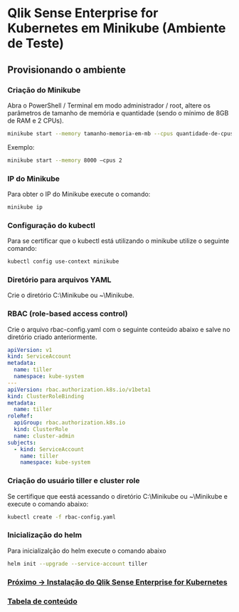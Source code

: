 # **Qlik Sense Enterprise for Kubernetes em Minikube** (Ambiente de Teste)

## Provisionando o ambiente

### Criação do Minikube

Abra o PowerShell / Terminal em modo administrador / root, altere os parâmetros de tamanho de memória e quantidade (sendo o mínimo de 8GB de RAM e 2 CPUs).

```sh
minikube start --memory tamanho-memoria-em-mb --cpus quantidade-de-cpus
```

Exemplo:

```sh
minikube start --memory 8000 –cpus 2
```

### IP do Minikube

Para obter o IP do Minikube execute o comando:

```sh
minikube ip
```

### Configuração do kubectl

Para se certificar que o kubectl está utilizando o minikube utilize o seguinte comando:

```sh
kubectl config use-context minikube
```
### Diretório para arquivos YAML
Crie o diretório C:\Minikube ou ~\Minikube.

### RBAC (role-based access control)

Crie o arquivo rbac-config.yaml com o seguinte conteúdo abaixo e salve no diretório criado anteriormente.

```yaml
apiVersion: v1
kind: ServiceAccount
metadata:
  name: tiller
  namespace: kube-system
---
apiVersion: rbac.authorization.k8s.io/v1beta1
kind: ClusterRoleBinding
metadata:
  name: tiller
roleRef:
  apiGroup: rbac.authorization.k8s.io
  kind: ClusterRole
  name: cluster-admin
subjects:
  - kind: ServiceAccount
    name: tiller
    namespace: kube-system
```

### Criação do usuário tiller e cluster role

Se certifique que eestá acessando o diretório C:\Minikube ou ~\Minikube e execute o comando abaixo:

```sh
kubectl create -f rbac-config.yaml
```

### Inicialização do helm

Para inicializalção do helm execute o comando abaixo

```sh
helm init --upgrade --service-account tiller
```

### [Próximo -> Instalação do Qlik Sense Enterprise for Kubernetes](INSTALL.md)

### [Tabela de conteúdo](README.md)
